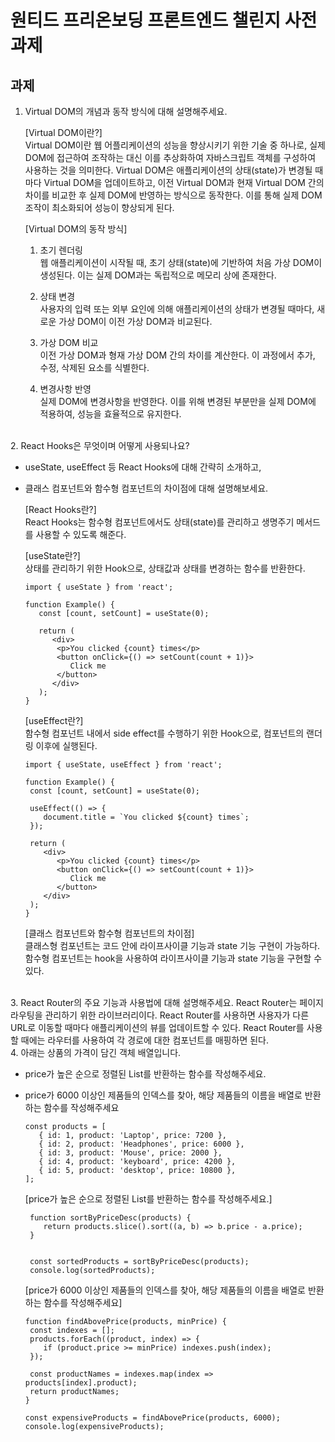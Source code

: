 # 원티드 프리온보딩 프론트엔드 챌린지 사전과제

## 과제

1. Virtual DOM의 개념과 동작 방식에 대해 설명해주세요.

   [Virtual DOM이란?]<br/>
   Virtual DOM이란 웹 어플리케이션의 성능을 향상시키기 위한 기술 중 하나로, 실제 DOM에 접근하여 조작하는 대신 이를 추상화하여 자바스크립트 객체를 구성하여 사용하는 것을 의미한다.
   Virtual DOM은 애플리케이션의 상태(state)가 변경될 때마다 Virtual DOM을 업데이트하고, 이전 Virtual DOM과 현재 Virtual DOM 간의 차이를 비교한 후 실제 DOM에 반영하는 방식으로 동작한다. 이를 통해 실제 DOM 조작이 최소화되어 성능이 향상되게 된다.

   [Virtual DOM의 동작 방식]<br/>

   1. 초기 렌더링<br/>
      웹 애플리케이션이 시작될 때, 초기 상태(state)에 기반하여 처음 가상 DOM이 생성된다. 이는 실제 DOM과는 독립적으로 메모리 상에 존재한다.

   2. 상태 변경<br/>
      사용자의 입력 또는 외부 요인에 의해 애플리케이션의 상태가 변경될 때마다, 새로운 가상 DOM이 이전 가상 DOM과 비교된다.

   3. 가상 DOM 비교<br/>
      이전 가상 DOM과 형재 가상 DOM 간의 차이를 계산한다. 이 과정에서 추가, 수정, 삭제된 요소를 식별한다.

   4. 변경사항 반영<br/>
      실제 DOM에 변경사항을 반영한다. 이를 위해 변경된 부분만을 실제 DOM에 적용하여, 성능을 효율적으로 유지한다.

<br/>
2. React Hooks은 무엇이며 어떻게 사용되나요?

- useState, useEffect 등 React Hooks에 대해 간략히 소개하고,
- 클래스 컴포넌트와 함수형 컴포넌트의 차이점에 대해 설명해보세요.

  [React Hooks란?]<br/>
  React Hooks는 함수형 컴포넌트에서도 상태(state)를 관리하고 생명주기 메서드를 사용할 수 있도록 해준다.

  [useState란?]<br/>
  상태를 관리하기 위한 Hook으로, 상태값과 상태를 변경하는 함수를 반환한다.

  ```
  import { useState } from 'react';

  function Example() {
     const [count, setCount] = useState(0);

     return (
        <div>
         <p>You clicked {count} times</p>
         <button onClick={() => setCount(count + 1)}>
            Click me
         </button>
        </div>
     );
  }
  ```

  [useEffect란?]<br/>
  함수형 컴포넌트 내에서 side effect를 수행하기 위한 Hook으로, 컴포넌트의 랜더링 이후에 실행된다.

  ```
  import { useState, useEffect } from 'react';

  function Example() {
   const [count, setCount] = useState(0);

   useEffect(() => {
      document.title = `You clicked ${count} times`;
   });

   return (
      <div>
         <p>You clicked {count} times</p>
         <button onClick={() => setCount(count + 1)}>
            Click me
         </button>
      </div>
   );
  }
  ```

  [클래스 컴포넌트와 함수형 컴포넌트의 차이점]<br/>
  클래스형 컴포넌트는 코드 안에 라이프사이클 기능과 state 기능 구현이 가능하다. 함수형 컴포넌트는 hook을 사용하여 라이프사이클 기능과 state 기능을 구현할 수 있다.

<br/>
3. React Router의 주요 기능과 사용법에 대해 설명해주세요.
   React Router는 페이지 라우팅을 관리하기 위한 라이브러리이다. React Router를 사용하면 사용자가 다른 URL로 이동할 때마다 애플리케이션의 뷰를 업데이트할 수 있다.
   React Router를 사용할 때에는 라우터를 사용하여 각 경로에 대한 컴포넌트를 매핑하면 된다.

<br/>   
4. 아래는 상품의 가격이 담긴 객체 배열입니다.

- price가 높은 순으로 정렬된 List를 반환하는 함수를 작성해주세요.
- price가 6000 이상인 제품들의 인덱스를 찾아, 해당 제품들의 이름을 배열로 반환하는 함수를 작성해주세요

  ```
  const products = [
     { id: 1, product: 'Laptop', price: 7200 },
     { id: 2, product: 'Headphones', price: 6000 },
     { id: 3, product: 'Mouse', price: 2000 },
     { id: 4, product: 'keyboard', price: 4200 },
     { id: 5, product: 'desktop', price: 10800 },
  ];
  ```

  [price가 높은 순으로 정렬된 List를 반환하는 함수를 작성해주세요.]

  ```
   function sortByPriceDesc(products) {
      return products.slice().sort((a, b) => b.price - a.price);
   }


   const sortedProducts = sortByPriceDesc(products);
   console.log(sortedProducts);
  ```

  [price가 6000 이상인 제품들의 인덱스를 찾아, 해당 제품들의 이름을 배열로 반환하는 함수를 작성해주세요]

  ```
  function findAbovePrice(products, minPrice) {
   const indexes = [];
   products.forEach((product, index) => {
      if (product.price >= minPrice) indexes.push(index);
   });

   const productNames = indexes.map(index => products[index].product);
   return productNames;
  }

  const expensiveProducts = findAbovePrice(products, 6000);
  console.log(expensiveProducts);
  ```
